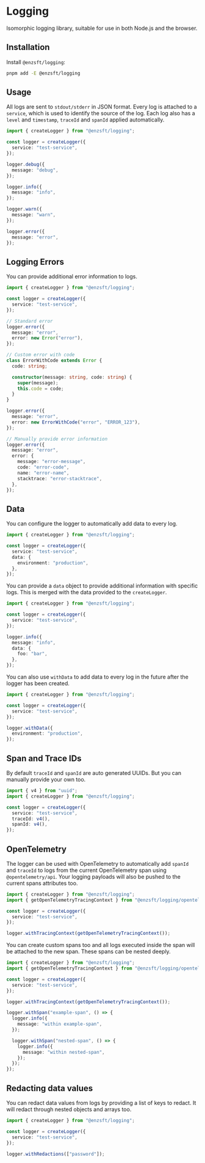 # Logging

Isomorphic logging library, suitable for use in both Node.js and the browser.

## Installation

Install `@enzsft/logging`:

```sh
pnpm add -E @enzsft/logging
```

## Usage

All logs are sent to `stdout/stderr` in JSON format. Every log is attached to a `service`, which is used to identify the source of the log. Each log also has a `level` and `timestamp`, `traceId` and `spanId` applied automatically.

```ts
import { createLogger } from "@enzsft/logging";

const logger = createLogger({
  service: "test-service",
});

logger.debug({
  message: "debug",
});

logger.info({
  message: "info",
});

logger.warn({
  message: "warn",
});

logger.error({
  message: "error",
});
```

## Logging Errors

You can provide additional error information to logs.

```ts
import { createLogger } from "@enzsft/logging";

const logger = createLogger({
  service: "test-service",
});

// Standard error
logger.error({
  message: "error",
  error: new Error("error"),
});

// Custom error with code
class ErrorWithCode extends Error {
  code: string;

  constructor(message: string, code: string) {
    super(message);
    this.code = code;
  }
}

logger.error({
  message: "error",
  error: new ErrorWithCode("error", "ERROR_123"),
});

// Manually provide error information
logger.error({
  message: "error",
  error: {
    message: "error-message",
    code: "error-code",
    name: "error-name",
    stacktrace: "error-stacktrace",
  },
});
```

## Data

You can configure the logger to automatically add data to every log.

```ts
import { createLogger } from "@enzsft/logging";

const logger = createLogger({
  service: "test-service",
  data: {
    environment: "production",
  },
});
```

You can provide a `data` object to provide additional information with specific logs. This is merged with the data provided to the `createLogger`.

```ts
import { createLogger } from "@enzsft/logging";

const logger = createLogger({
  service: "test-service",
});

logger.info({
  message: "info",
  data: {
    foo: "bar",
  },
});
```

You can also use `withData` to add data to every log in the future after the logger has been created.

```ts
import { createLogger } from "@enzsft/logging";

const logger = createLogger({
  service: "test-service",
});

logger.withData({
  environment: "production",
});
```

## Span and Trace IDs

By default `traceId` and `spanId` are auto generated UUIDs. But you can manually provide your own too.

```ts
import { v4 } from "uuid";
import { createLogger } from "@enzsft/logging";

const logger = createLogger({
  service: "test-service",
  traceId: v4(),
  spanId: v4(),
});
```

## OpenTelemetry

The logger can be used with OpenTelemetry to automatically add `spanId` and `traceId` to logs from the current OpenTelemetry span using `@opentelemetry/api`. Your logging payloads will also be pushed to the current spans attributes too.

```ts
import { createLogger } from "@enzsft/logging";
import { getOpenTelemetryTracingContext } from "@enzsft/logging/opentelemetry";

const logger = createLogger({
  service: "test-service",
});

logger.withTracingContext(getOpenTelemetryTracingContext());
```

You can create custom spans too and all logs executed inside the span will be attached to the new span. These spans can be nested deeply.

```ts
import { createLogger } from "@enzsft/logging";
import { getOpenTelemetryTracingContext } from "@enzsft/logging/opentelemetry";

const logger = createLogger({
  service: "test-service",
});

logger.withTracingContext(getOpenTelemetryTracingContext());

logger.withSpan("example-span", () => {
  logger.info({
    message: "within example-span",
  });

  logger.withSpan("nested-span", () => {
    logger.info({
      message: "within nested-span",
    });
  });
});
```

## Redacting data values

You can redact data values from logs by providing a list of keys to redact. It will redact through nested objects and arrays too.

```ts
import { createLogger } from "@enzsft/logging";

const logger = createLogger({
  service: "test-service",
});

logger.withRedactions(["password"]);
```
